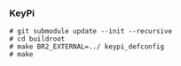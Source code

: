 ### KeyPi

```
# git submodule update --init --recursive
# cd buildroot
# make BR2_EXTERNAL=../ keypi_defconfig
# make
```
